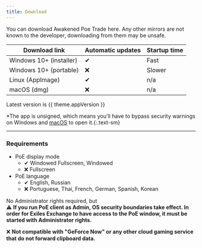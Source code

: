 ```yaml
---
title: Download
---
```


<script setup>
import { useData } from 'vitepress'

const { theme } = useData()
</script>

You can download Awakened Poe Trade here. Any other mirrors are not known
to the developer, downloading from them may be unsafe.

| Download link                                                                                                                                    | Automatic updates | Startup time |
| ------------------------------------------------------------------------------------------------------------------------------------------------ | ----------------- | ------------ |
| <a :href="`${theme.github.releasesUrl}/download/v${theme.appVersion}/Exiles-Exchange-Setup-${theme.appVersion}.exe`">Windows 10+ (installer)</a> | ✔                 | Fast         |
| <a :href="`${theme.github.releasesUrl}/download/v${theme.appVersion}/Exiles-Exchange-${theme.appVersion}.exe`">Windows 10+ (portable)</a>        | ❌                 | Slower       |
| <a :href="`${theme.github.releasesUrl}/download/v${theme.appVersion}/Exiles-Exchange-${theme.appVersion}.AppImage`">Linux (AppImage)</a>         | ✔                 | n/a          |
| <a :href="`${theme.github.releasesUrl}/download/v${theme.appVersion}/Exiles-Exchange-${theme.appVersion}-universal.dmg`">macOS (dmg)</a>         | ❌                 | n/a          |

Latest version is <span class="bg-gray-100 border rounded px-1">{{ theme.appVersion }}</span>

*The app is unsigned, which means you'll have to bypass security
warnings on Windows and [macOS](https://support.apple.com/en-us/HT202491#openanyway) to open it.{:.text-sm}

---

### Requirements

- PoE display mode
  - ✔ Windowed Fullscreen, Windowed
  - ❌ Fullscreen
- PoE language
  - ✔ English, Russian
  - ❌ Portuguese, Thai, French, German, Spanish, Korean

No Administrator rights required, but\
⚠ **If you run PoE client as Admin, OS security boundaries take effect.
In order for Exiles Exchange to have access to the PoE window, it must be started with Administrator rights.**

❌ **Not compatible with "GeForce Now" or any other cloud gaming service that do not forward clipboard data.**
